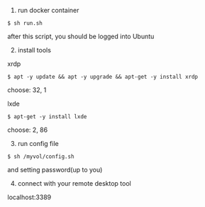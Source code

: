 1. run docker container

```
$ sh run.sh
```

after this script, you should be logged into Ubuntu

2. install tools

xrdp

```
$ apt -y update && apt -y upgrade && apt-get -y install xrdp
```

choose: 32, 1

lxde

```
$ apt-get -y install lxde
```

choose: 2, 86

3. run config file

```
$ sh /myvol/config.sh
```

and setting password(up to you)

4. connect with your remote desktop tool

localhost:3389
